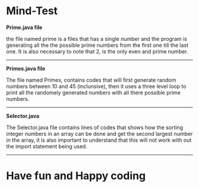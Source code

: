 # Mind-Test
**Prime.java file**

the file named prime is a files that has a single number and the program is generating all the the possible prime numbers from the first one till the last one. It is also necessary to note that 2, is the only even and prime number.

___

**Primes.java file**

The file named Primes, contains codes that will first generate random numbers between 10 and 45 (inclunsive), then it uses a three level loop to print all the randomely generated numbers with all there possible prime numbers.

___


**Selector.java**

The Selector.java file contains lines of codes that shows how the sorting integer numbers in an array can be done and get the second largest number in the array, it is also important to understand that this will not work with out the import statement being used.

___


# Have fun and Happy coding
